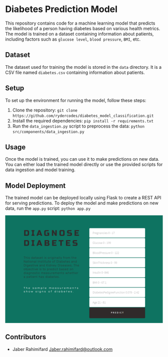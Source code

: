 # Diabetes Prediction Model

This repository contains code for a machine learning model that predicts the likelihood of a person having diabetes based on various health metrics. The model is trained on a dataset containing information about patients, including factors such as `glucose level`, `blood pressure`, `BMI`, etc.

## Dataset

The dataset used for training the model is stored in the `data` directory. It is a CSV file named `diabetes.csv` containing information about patients.

## Setup

To set up the environment for running the model, follow these steps:

1. Clone the repository: `git clone https://github.com/rydercodes/diabetes_model_classification.git`
2. Install the required dependencies: `pip install -r requirements.txt`
3. Run the `data_ingestion.py` script to preprocess the data: `python src/components/data_ingestion.py`

## Usage

Once the model is trained, you can use it to make predictions on new data. You can either load the trained model directly or use the provided scripts for data ingestion and model training. 

## Model Deployment

The trained model can be deployed locally using Flask to create a REST API for serving predictions. To deploy the model and make predictions on new data, run the `app.py` script:
`python app.py`


![](main.png)

## Contributors

- Jaber Rahimifard <Jaber.rahimifard@outlook.com>

